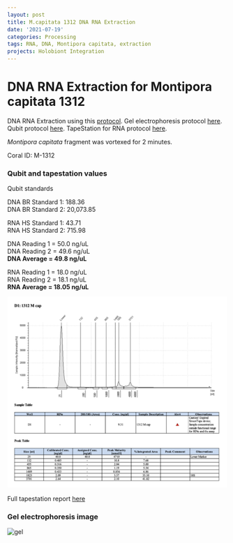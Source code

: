 ```yaml
---
layout: post
title: M.capitata 1312 DNA RNA Extraction
date: '2021-07-19'
categories: Processing
tags: RNA, DNA, Montipora capitata, extraction
projects: Holobiont Integration
---
```


# DNA RNA Extraction for Montipora capitata 1312

DNA RNA Extraction using this [protocol](https://github.com/emmastrand/EmmaStrand_Notebook/blob/master/_posts/2019-05-31-Zymo-Duet-RNA-DNA-Extraction-Protocol.md). Gel electrophoresis protocol [here](https://github.com/emmastrand/EmmaStrand_Notebook/blob/master/_posts/2019-07-16-Gel-Electrophoresis-Protocol.md). Qubit protocol [here](https://github.com/emmastrand/EmmaStrand_Notebook/blob/master/_posts/2019-05-31-Qubit-Protocol.md). TapeStation for RNA protocol [here](https://github.com/emmastrand/EmmaStrand_Notebook/blob/master/_posts/2019-05-31-TapeStation-Protocol.md).  

*Montipora capitata* fragment was vortexed for 2 minutes.

Coral ID: M-1312  

### Qubit and tapestation values

Qubit standards

DNA BR Standard 1: 188.36  
DNA BR Standard 2: 20,073.85  

RNA HS Standard 1: 43.71  
RNA HS Standard 2: 715.98  

DNA Reading 1 = 50.0 ng/uL   
DNA Reading 2 = 49.6 ng/uL   
**DNA Average = 49.8 ng/uL**   

RNA Reading 1 = 18.0 ng/uL   
RNA Reading 2 = 18.1 ng/uL   
**RNA Average = 18.05 ng/uL**

![TapeStation](https://github.com/emmastrand/EmmaStrand_Notebook/blob/master/images/M-1312-tapestation-20210719.png?raw=true)

Full tapestation report [here](https://github.com/emmastrand/EmmaStrand_Notebook/blob/master/TapeStation/2021-07-19%20-%2013.41.34.pdf)

### Gel electrophoresis image

![gel]()

